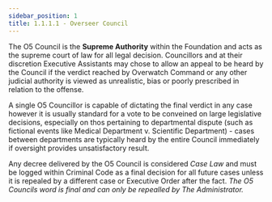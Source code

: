 ```yaml
---
sidebar_position: 1
title: 1.1.1.1 - Overseer Council
---
```

The O5 Council is the **Supreme Authority** within the Foundation and acts as the supreme court of law for all legal decision. Councillors and at their discretion Executive Assistants may chose to allow an appeal to be heard by the Council if the verdict reached by Overwatch Command or any other judicial authority is viewed as unrealistic, bias or poorly prescribed in relation to the offense.

A single O5 Councillor is capable of dictating the final verdict in any case however it is usually standard for a vote to be conveined on large legislative decisions, especially on thos pertaining to departmental dispute (such as fictional events like Medical Department v. Scientific Department) - cases between departments are typically heard by the entire Council immediately if oversight provides unsatisfactory result. 

Any decree delivered by the O5 Council is considered *Case Law* and must be logged within Criminal Code as a final decision for all future cases unless it is repealed by a different case or Executive Order after the fact. *The O5 Councils word is final and can only be repealled by The Administrator.*